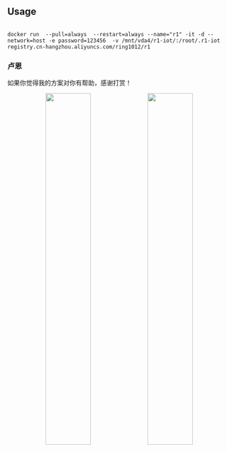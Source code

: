 ## Usage

```

docker run  --pull=always  --restart=always --name="r1" -it -d --network=host -e password=123456  -v /mnt/vda4/r1-iot/:/root/.r1-iot registry.cn-hangzhou.aliyuncs.com/ring1012/r1

```


### 卢恩
如果你觉得我的方案对你有帮助，感谢打赏！


<p align="center">
  <img src="https://github.com/user-attachments/assets/6eea2926-b718-4cc1-ab92-46f07d8d2dbb" width="45%" />
  <img src="https://github.com/user-attachments/assets/0617153e-b7a2-4c5a-b57c-1256863a7d47" width="45%" />
</p>




